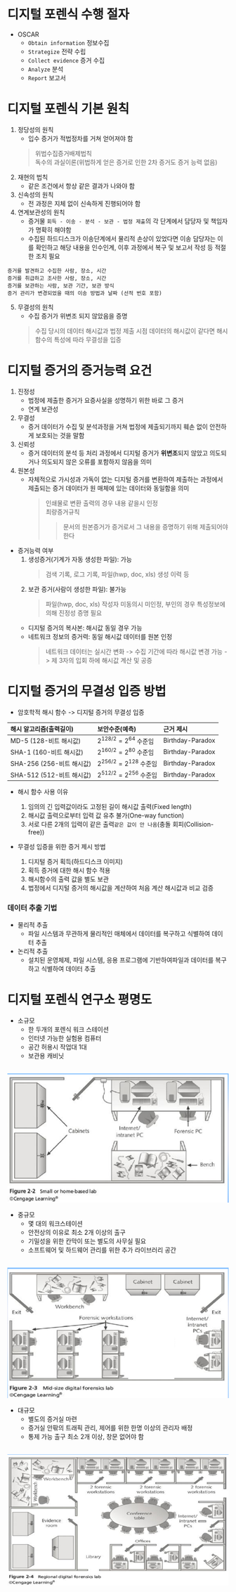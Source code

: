 #   디지털 포렌식 수행 절자
-   OSCAR
    -   `Obtain information` 정보수집
    -   `Strategize` 전략 수립
    -   `Collect evidence` 증거 수집
    -   `Analyze` 분석
    -   `Report` 보고서

#   디지털 포렌식 기본 원칙
1.  정당성의 원칙
    -   입수 증거가 적법정차를 거쳐 얻어져야 함
    >   위법수집증거배제법칙  
    >   독수의 과실이론(위법하게 얻은 증거로 인한 2차 증거도 증거 능력 없음)
2.  재현의 법칙
    -   같은 조건에서 항상 같은 결과가 나와야 함
3.  신속성의 원칙
    -   전 과정은 지체 없이 신속하게 진행되어야 함
4.  연계보관성의 원칙
    -   증거물 `회득 - 이송 - 분석 - 보관 - 법정 제출`의 각 단계에서 담당자 및 책임자가 명확히 해야함
    -   수집된 하드디스크가 이송단계에서 물리적 손상이 있었다면 이송 담당자는 이를 확인하고 해당 내용을 인수인계, 이후 과정에서 복구 및 보고서 작성 등 적절한 조치 필요
```
증거를 발견하고 수집한 사람, 장소, 시간
증거를 취급하고 조사한 사람, 장소, 시간
증거를 보관하는 사람, 보관 기간, 보관 방식
증거 관리가 변경되었을 때의 이송 방법과 날짜 (선적 번호 포함)
```
5.  무결성의 원칙
    -   수집 증거가 위변조 되지 않았음을 증명
    >   수집 당시의 데이터 해시값과 법정 제출 시점 데이터의 해시값이 같다면 해시함수의 특성에 따라 무결성을 입증

#   디지털 증거의 증거능력 요건
1.  진정성
    -   법정에 제출한 증거가 요증사실을 성명하기 위한 바로 그 증거
    -   연계 보관성
2.  무결성
    -   증거 데이터가 수집 및 분석과정을 거쳐 법정에 제출되기까지 훼손 없이 안전하게 보호되는 것을 말함
3.  신뢰성
    -   증거 데이터의 분석 등 처리 과정에서 디지털 증거가 **위변조**되지 않았고 의도되거나 의도되지 않은 오류를 포함하지 않음을 의미
4.  원본성
    -   자체적으로 가시성과 가독이 없는 디지털 증거를 변환하여 제출하는 과정에서 제출되는 증거 데이터가 원 매체에 있는 데이터와 동일함을 의미
        >   인쇄물로 변환 출력의 경우 내용 같을시 인정  
        >   최량증거규칙
        >>  문서의 원본증거가 증거로서 그 내용을 증명하기 위해 제출되어야 한다

-   증거능력 여부
    1.  생성증거(기계가 자동 생성한 파일): 가능
        >   검색 기록, 로그 기록, 파일(hwp, doc, xls) 생성 이력 등
    2.  보관 증거(사람이 생성한 파일): 불가능
        >   파일(hwp, doc, xls)
        >   작성자 미동의시 미인정, 부인의 경우 특성정보에 의해 진정성 증명 필요
    +   디지털 증거의 복사본: 해시값 동일 경우 가능
    +   네트워크 정보의 증거력: 동일 해시값 데이터를 원본 인정
        >   네트워크 데이터는 실시간 변화 -> 수집 기간에 따라 해시값 변경 가능 -> 제 3자의 입회 하에 해시값 계산 및 공증

#   디지털 증거의 무결성 입증 방법
-   암호학적 해시 함수 -> 디지털 증거의 무결성 입증

| 해시 알고리즘(출력길이) | 보안수준(예측) | 근거 제시 |
| :--- | :--- | :--- |
| MD-5 (128-비트 해시값) | $2^{128/2} = 2^{64}$ 수준임 | Birthday-Paradox |
| SHA-1 (160-비트 해시값) | $2^{160/2} = 2^{80}$ 수준임 | Birthday-Paradox |
| SHA-256 (256-비트 해시값) | $2^{256/2} = 2^{128}$ 수준임 | Birthday-Paradox |
| SHA-512 (512-비트 해시값) | $2^{512/2} = 2^{256}$ 수준임 | Birthday-Paradox |

-   해시 함수 사용 이유
    1.  임의의 긴 입력값이라도 고정된 길이 해시값 출력(Fixed length)
    2.  해시값 출력으로부터 입력 값 유추 불가(One-way function)
    3.  서로 다른 2개의 입력이 같은 출력`같은 값이 안 나옴`(충돌 회피(Collision-free))

-   무결성 입증을 위한 증거 제시 방법
    1.  디지털 증거 획득(하드디스크 이미지)
    2.  획득 증거에 대한 해시 함수 적용
    3.  해시함수의 출력 값을 별도 보관
    4.  법정에서 디지털 증거의 해시값을 계산하여 처음 계산 해시값과 비교 검증

### 데이터 추출 기법
-   물리적 추출
    -   파일 시스템과 무관하게 물리적인 매체에서 데이터를 복구하고 식별하여 데이터 추출
-   논리적 추출
    -   설치된 운영체제, 파일 시스템, 응용 프로그램에 기반하여파일과 데이터를 복구하고 식별하여 데이터 추출

#   디지털 포렌식 연구소 평명도
-   소규모
    -   한 두개의 포렌식 워크 스테이션
    -   인터넷 가능한 실험용 컴퓨터
    -   공간 허용시 작업대 1대
    -   보관용 캐비닛
    <br>
![alt text](image/{52B703AD-C899-4E74-ADCB-49B121C37B2B}.png)
-   중규모
    -   몇 대의 워크스테이션
    -   안전상의 이유로 최소 2개 이상의 출구
    -   기밀성을 위한 칸막이 또는 별도의 사무실 필요
    -   소프트웨어 및 하드웨어 관리를 위한 추가 라이브러리 공간
    <br>
![alt text](image/{F8B519E4-7FD5-468F-B640-7EDB6FF74B18}.png)
-   대규모
    -   별도의 증거실 마련
    -   증거실 안팎의 트래픽 관리, 제어를 위한 한명 이상의 관리자 배정
    -   통제 가능 출구 최소 2개 이상, 창문 없어야 함
    <br>
![alt text](image/{BB2E1CA3-053F-47E6-9DD4-5CE64D059D73}.png)

